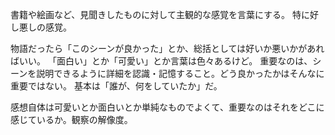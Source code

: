 書籍や絵画など、見聞きしたものに対して主観的な感覚を言葉にする。
特に好し悪しの感覚。

物語だったら「このシーンが良かった」とか、総括としては好いか悪いかがあればいい。
「面白い」とか「可愛い」とか言葉は色々あるけど。
重要なのは、シーンを説明できるように詳細を認識・記憶すること。どう良かったかはそんなに重要ではない。
基本は「誰が、何をしていたか」だ。

感想自体は可愛いとか面白いとか単純なものでよくて、重要なのはそれをどこに感じているか。観察の解像度。
